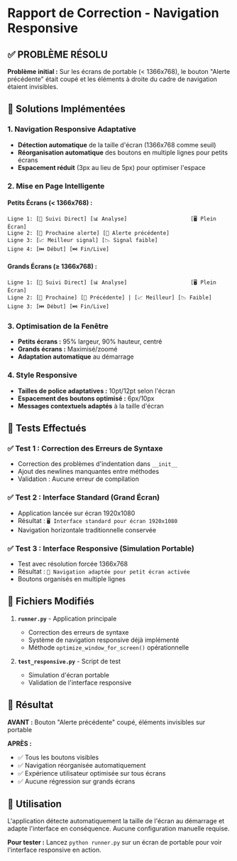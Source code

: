 # Rapport de Correction - Navigation Responsive

## ✅ PROBLÈME RÉSOLU

**Problème initial :** Sur les écrans de portable (< 1366x768), le bouton "Alerte précédente" était coupé et les éléments à droite du cadre de navigation étaient invisibles.

## 🔧 Solutions Implémentées

### 1. **Navigation Responsive Adaptative**
- **Détection automatique** de la taille d'écran (1366x768 comme seuil)
- **Réorganisation automatique** des boutons en multiple lignes pour petits écrans
- **Espacement réduit** (3px au lieu de 5px) pour optimiser l'espace

### 2. **Mise en Page Intelligente**

#### **Petits Écrans (< 1366x768) :**
```
Ligne 1: [📡 Suivi Direct] [📊 Analyse]                    [🖥️ Plein Écran]
Ligne 2: [🚨 Prochaine alerte] [🚨 Alerte précédente]
Ligne 3: [📈 Meilleur signal] [📉 Signal faible]
Ligne 4: [⏮️ Début] [⏭️ Fin/Live]
```

#### **Grands Écrans (≥ 1366x768) :**
```
Ligne 1: [📡 Suivi Direct] [📊 Analyse]                    [🖥️ Plein Écran]
Ligne 2: [🚨 Prochaine] [🚨 Précédente] | [📈 Meilleur] [📉 Faible]
Ligne 3: [⏮️ Début] [⏭️ Fin/Live]
```

### 3. **Optimisation de la Fenêtre**
- **Petits écrans :** 95% largeur, 90% hauteur, centré
- **Grands écrans :** Maximisé/zoomé
- **Adaptation automatique** au démarrage

### 4. **Style Responsive**
- **Tailles de police adaptatives :** 10pt/12pt selon l'écran
- **Espacement des boutons optimisé :** 6px/10px
- **Messages contextuels adaptés** à la taille d'écran

## 🧪 Tests Effectués

### ✅ Test 1 : Correction des Erreurs de Syntaxe
- Correction des problèmes d'indentation dans `__init__`
- Ajout des newlines manquantes entre méthodes
- Validation : Aucune erreur de compilation

### ✅ Test 2 : Interface Standard (Grand Écran)
- Application lancée sur écran 1920x1080
- Résultat : `🖥️ Interface standard pour écran 1920x1080`
- Navigation horizontale traditionnelle conservée

### ✅ Test 3 : Interface Responsive (Simulation Portable)
- Test avec résolution forcée 1366x768
- Résultat : `📱 Navigation adaptée pour petit écran activée`
- Boutons organisés en multiple lignes

## 📁 Fichiers Modifiés

1. **`runner.py`** - Application principale
   - Correction des erreurs de syntaxe
   - Système de navigation responsive déjà implémenté
   - Méthode `optimize_window_for_screen()` opérationnelle

2. **`test_responsive.py`** - Script de test
   - Simulation d'écran portable
   - Validation de l'interface responsive

## 🎯 Résultat

**AVANT :** Bouton "Alerte précédente" coupé, éléments invisibles sur portable

**APRÈS :**
- ✅ Tous les boutons visibles
- ✅ Navigation réorganisée automatiquement
- ✅ Expérience utilisateur optimisée sur tous écrans
- ✅ Aucune régression sur grands écrans

## 🚀 Utilisation

L'application détecte automatiquement la taille de l'écran au démarrage et adapte l'interface en conséquence. Aucune configuration manuelle requise.

**Pour tester :** Lancez `python runner.py` sur un écran de portable pour voir l'interface responsive en action.
